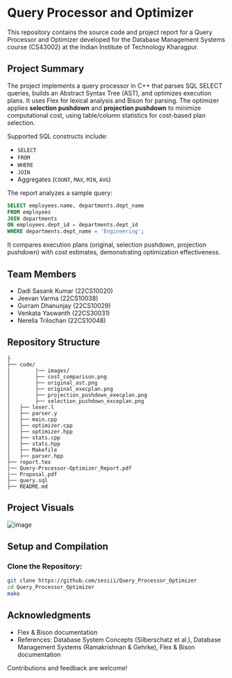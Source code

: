 # Query Processor and Optimizer

This repository contains the source code and project report for a Query Processor and Optimizer developed for the Database Management Systems course (CS43002) at the Indian Institute of Technology Kharagpur.

## Project Summary

The project implements a query processor in C++ that parses SQL SELECT queries, builds an Abstract Syntax Tree (AST), and optimizes execution plans. It uses Flex for lexical analysis and Bison for parsing. The optimizer applies **selection pushdown** and **projection pushdown** to minimize computational cost, using table/column statistics for cost-based plan selection.

Supported SQL constructs include:
- `SELECT`
- `FROM`
- `WHERE`
- `JOIN`
- Aggregates (`COUNT`, `MAX`, `MIN`, `AVG`)

The report analyzes a sample query:

```sql
SELECT employees.name, departments.dept_name 
FROM employees 
JOIN departments 
ON employees.dept_id = departments.dept_id 
WHERE departments.dept_name = 'Engineering';
```

It compares execution plans (original, selection pushdown, projection pushdown) with cost estimates, demonstrating optimization effectiveness.

## Team Members

- Dadi Sasank Kumar (22CS10020)
- Jeevan Varma (22CS10038)
- Gurram Dhanunjay (22CS10029)
- Venkata Yaswanth (22CS30031)
- Nerella Trilochan (22CS10048)

## Repository Structure

```
├
├── code/
|        |── images/
│        ├── cost_comparison.png
│        ├── original_ast.png
│        ├── original_execplan.png
│        ├── projection_pushdown_execplan.png
│        ├── selection_pushdown_exceplan.png
│   ├── lexer.l
│   ├── parser.y
│   ├── main.cpp
│   ├── optimizer.cpp
│   ├── optimizer.hpp
│   ├── stats.cpp
│   ├── stats.hpp
│   ├── Makefile
│   ├── parser.hpp
├── report.tex
|── Query-Processor-Optimizer_Report.pdf
|── Proposal.pdf
├── query.sql
├── README.md

```
## Project Visuals

![image](https://github.com/user-attachments/assets/0d9a556b-1df1-4d3c-bf83-0e3231ca9314)


## Setup and Compilation

### Clone the Repository:
```bash
git clone https://github.com/sesiii/Query_Processor_Optimizer
cd Query_Processor_Optimizer
make
```

## Acknowledgments

- Flex & Bison documentation
- References: Database System Concepts (Silberschatz et al.), Database Management Systems (Ramakrishnan & Gehrke), Flex & Bison documentation

Contributions and feedback are welcome!
